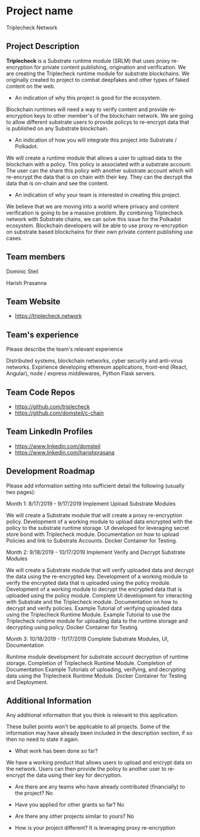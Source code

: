 # Project name

Triplecheck Network

## Project Description

**Triplecheck** is a Substrate runtime module (SRLM) that uses proxy re-encryption for private content publishing, origination and verification. We are creating the Triplecheck runtime module for substrate blockchains. We originally created to project to combat deepfakes and other types of faked content on the web. 

* An indication of why this project is good for the ecosystem.

Blockchain runtimes will need a way to verify content and provide re-encryption keys to other member's of the blockchain network. We are going to allow different substrate users to provide policys to re-encrypt data that is published on any Substrate blockchain. 

* An indication of how you will integrate this project into Substrate / Polkadot.

We will create a runtime module that allows a user to upload data to the blockchain with a policy. This policy is associated with a substrate account. The user can the share this policy with another substrate account which will re-encrypt the data that is on chain with their key. They can the decrypt the data that is on-chain and see the content. 

* An indication of why your team is interested in creating this project.

We believe that we are moving into a world where privacy and content verification is going to be a massive problem. By combining Triplecheck network with Substrate chains, we can solve this issue for the Polkadot ecosystem. Blockchain developers will be able to use proxy re-encryption on substrate based blockchains for their own private content publishing use cases. 

## Team members

  Dominic Steil
  
  Harish Prasanna
  

## Team Website	
* https://triplecheck.network


## Team's experience
Please describe the team's relevant experience

Distributed systems, blockchain networks, cyber security and anti-virus networks. Expirience developing ethereum applications, front-end (React, Angular), node / express middlewares, Python Flask servers.

## Team Code Repos
* https://github.com/triplecheck
* https://github.com/domsteil/c-chain

## Team LinkedIn Profiles
* https://www.linkedin.com/domsteil
* https://www.linkedin.com/harishprasana

## Development Roadmap
Please add information setting into sufficient detail the following (usually two pages):

Month 1: 
8/17/2019 - 9/17/2019
Implement Upload Substrate Modules

We will create a Substrate module that will create a proxy re-encryption policy.
Development of a working module to upload data encrypted with the policy to the substrate runtime storage.
UI developed for leveraging secret store bond with Triplecheck module.
Documentation on how to upload Policies and link to Substrate Accounts.
Docker Container for Testing.



Month 2:
9/18/2019 - 10/17/2019
Implement Verify and Decrypt Substrate Modules

We will create a Substrate module that will verify uploaded data and decrypt the data using the re-encrypted key.
Development of a working module to verify the encrypted data that is uploaded using the policy module.
Development of a working module to decrypt the encrypted data that is uploaded using the policy module.
Complete UI development for interacting with Substrate and the Triplecheck module.
Documentation on how to decrypt and verify policies. 
Example Tutorial of verifying uploaded data using the Triplecheck Runtime Module. 
Example Tutorial  to use the Triplecheck runtime module for uploading data to the runtime storage and decrypting using policy.
Docker Container for Testing


Month 3:
10/18/2019 - 11/17/2019
Complete Substrate Modules, UI, Documentation

Runtime module development for substrate account decryption of runtime storage.
Completion of Triplecheck Runtime Module.
Completion of Documentation
Example Tutorials of uploading, verifying, and decrypting data using the Triplecheck Runtime Module.
Docker Container for Testing and Deployment.


## Additional Information
Any additional information that you think is relevant to this application.

These bullet points won't be applicable to all projects. Some of the information may have already been included in the description section, if so then no need to state it again.

* What work has been done so far?

We have a working product that allows users to upload and encrypt data on the network. Users can then provide the policy to another user to re-encrypt the data using their key for decryption. 

* Are there are any teams who have already contributed (financially) to the project?
No

* Have you applied for other grants so far?
No

* Are there any other projects similar to yours?
No

* How is your project different?
It is leveraging proxy re-encryption
